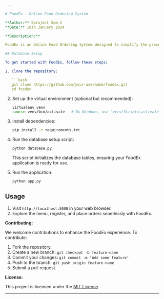 ```yaml
---

# FoodEx - Online Food Ordering System

**Author:** Eproject Sem-3  
**Date:** 18th January 2024

**Description:**

FoodEx is an Online Food Ordering System designed to simplify the process of food ordering for both restaurants and customers. This Python project empowers restaurant owners to showcase their menus online, and customers to conveniently place orders through a user-friendly web interface.

## Database Setup

To get started with FoodEx, follow these steps:

1. Clone the repository:

   ```bash
   git clone https://github.com/your-username/foodex.git
   cd foodex
   ```

2. Set up the virtual environment (optional but recommended):

   ```bash
   virtualenv venv
   source venv/bin/activate   # On Windows, use 'venv\Scripts\activate'
   ```

3. Install dependencies:

   ```bash
   pip install -r requirements.txt
   ```

4. Run the database setup script:

   ```bash
   python database.py
   ```

   This script initializes the database tables, ensuring your FoodEx application is ready for use.

5. Run the application:

   ```bash
   python app.py
   ```

## Usage

1. Visit `http://localhost:5000` in your web browser.
2. Explore the menu, register, and place orders seamlessly with FoodEx.

**Contributing:**

We welcome contributions to enhance the FoodEx experience. To contribute:

1. Fork the repository.
2. Create a new branch: `git checkout -b feature-name`
3. Commit your changes: `git commit -m 'Add some feature'`
4. Push to the branch: `git push origin feature-name`
5. Submit a pull request.

**License:**

This project is licensed under the [MIT License](LICENSE).

---
```

